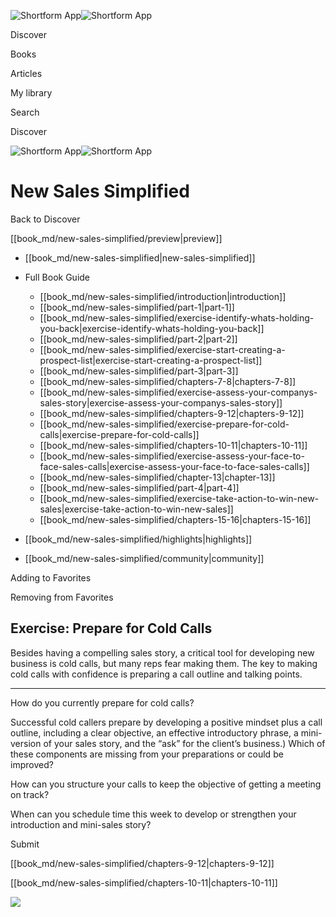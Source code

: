 ![Shortform App](/img/logo.36a2399e.svg)![Shortform App](/img/logo-dark.70c1b072.svg)

Discover

Books

Articles

My library

Search

Discover

![Shortform App](/img/logo.36a2399e.svg)![Shortform App](/img/logo-dark.70c1b072.svg)

# New Sales Simplified

Back to Discover

[[book_md/new-sales-simplified/preview|preview]]

  * [[book_md/new-sales-simplified|new-sales-simplified]]
  * Full Book Guide

    * [[book_md/new-sales-simplified/introduction|introduction]]
    * [[book_md/new-sales-simplified/part-1|part-1]]
    * [[book_md/new-sales-simplified/exercise-identify-whats-holding-you-back|exercise-identify-whats-holding-you-back]]
    * [[book_md/new-sales-simplified/part-2|part-2]]
    * [[book_md/new-sales-simplified/exercise-start-creating-a-prospect-list|exercise-start-creating-a-prospect-list]]
    * [[book_md/new-sales-simplified/part-3|part-3]]
    * [[book_md/new-sales-simplified/chapters-7-8|chapters-7-8]]
    * [[book_md/new-sales-simplified/exercise-assess-your-companys-sales-story|exercise-assess-your-companys-sales-story]]
    * [[book_md/new-sales-simplified/chapters-9-12|chapters-9-12]]
    * [[book_md/new-sales-simplified/exercise-prepare-for-cold-calls|exercise-prepare-for-cold-calls]]
    * [[book_md/new-sales-simplified/chapters-10-11|chapters-10-11]]
    * [[book_md/new-sales-simplified/exercise-assess-your-face-to-face-sales-calls|exercise-assess-your-face-to-face-sales-calls]]
    * [[book_md/new-sales-simplified/chapter-13|chapter-13]]
    * [[book_md/new-sales-simplified/part-4|part-4]]
    * [[book_md/new-sales-simplified/exercise-take-action-to-win-new-sales|exercise-take-action-to-win-new-sales]]
    * [[book_md/new-sales-simplified/chapters-15-16|chapters-15-16]]
  * [[book_md/new-sales-simplified/highlights|highlights]]
  * [[book_md/new-sales-simplified/community|community]]



Adding to Favorites 

Removing from Favorites 

## Exercise: Prepare for Cold Calls

Besides having a compelling sales story, a critical tool for developing new business is cold calls, but many reps fear making them. The key to making cold calls with confidence is preparing a call outline and talking points.

* * *

How do you currently prepare for cold calls?

Successful cold callers prepare by developing a positive mindset plus a call outline, including a clear objective, an effective introductory phrase, a mini-version of your sales story, and the “ask” for the client’s business.) Which of these components are missing from your preparations or could be improved?

How can you structure your calls to keep the objective of getting a meeting on track?

When can you schedule time this week to develop or strengthen your introduction and mini-sales story?

Submit 

[[book_md/new-sales-simplified/chapters-9-12|chapters-9-12]]

[[book_md/new-sales-simplified/chapters-10-11|chapters-10-11]]

![](https://bat.bing.com/action/0?ti=56018282&Ver=2&mid=e1ea98b5-3207-43e4-9c74-7c606452d88f&sid=f30c5e70639211ee87d33f0876d93783&vid=f30c9700639211eeb3a75d830392c94f&vids=0&msclkid=N&pi=0&lg=en-US&sw=800&sh=600&sc=24&nwd=1&tl=Shortform%20%7C%20New%20Sales%20Simplified&p=https%3A%2F%2Fwww.shortform.com%2Fapp%2Fbook%2Fnew-sales-simplified%2Fexercise-prepare-for-cold-calls&r=&lt=392&evt=pageLoad&sv=1&rn=826090)
